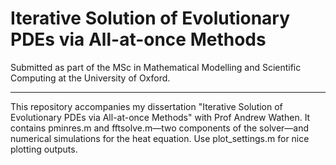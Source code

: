 # Iterative Solution of Evolutionary PDEs via All-at-once Methods

Submitted as part of the MSc in Mathematical Modelling and Scientific Computing at the University of Oxford.

--------------------------

This repository accompanies my dissertation "Iterative Solution of Evolutionary PDEs via All-at-once Methods" with Prof Andrew Wathen. It contains pminres.m and fftsolve.m—two components of the solver—and numerical simulations for the heat equation. Use plot_settings.m for nice plotting outputs.
